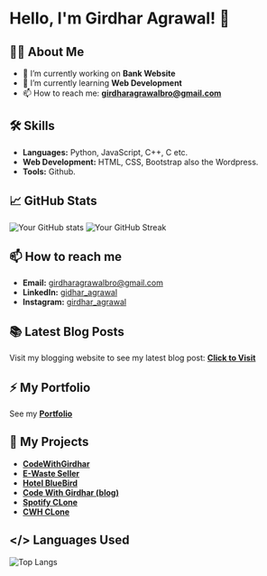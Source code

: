# Hello, I'm Girdhar Agrawal! 👋

## 👨‍💻 About Me

- 🔭 I’m currently working on **Bank Website**
- 🌱 I’m currently learning **Web Development**
- 📫 How to reach me: **girdharagrawalbro@gmail.com**

## 🛠 Skills

- **Languages:** Python, JavaScript, C++, C etc.
- **Web Development:** HTML, CSS, Bootstrap also the Wordpress.
- **Tools:** Github.

## 📈 GitHub Stats

![Your GitHub stats](https://github-readme-stats.vercel.app/api?username=yourusername&show_icons=true&theme=radical)
![Your GitHub Streak](https://github-readme-streak-stats.herokuapp.com/?user=yourusername&theme=radical)

## 📫 How to reach me

- **Email:** girdharagrawalbro@gmail.com
- **LinkedIn:** [gidhar_agrawal](https://www.linkedin.com/in/girdhar-agrawal-124346220)
- **Instagram:** [girdhar_agrawal](https://www.instagram.com/girdhar_agrawal/) 

## 📚 Latest Blog Posts
Visit my blogging website to see my latest blog post: **[Click to Visit](https://codewithgirdhar.great-site.net)**

## ⚡ My Portfolio 
See my **[Portfolio](https://girdharagrawal.great-site.net)**

##  🔭 My Projects
- **[CodeWithGirdhar](https://codewithgirdhar.great-site.net)**
- **[E-Waste Seller](http://e-waste.great-site.net/)**
- **[Hotel BlueBird](http://hotelbluebird.great-site.net/?i=1)**
- **[Code With Girdhar (blog)](http://girdharpersonalblog.great-site.net/?i=1)**
- **[Spotify CLone](http://spotify-girdhar.great-site.net/?i=1)**
- **[CWH CLone](https://codewithgirdhar.netlify.app/)**

## </> Languages Used
 ![Top Langs](https://github-readme-stats.vercel.app/api/top-langs/?username=yourusername&layout=compact&theme=radical)


